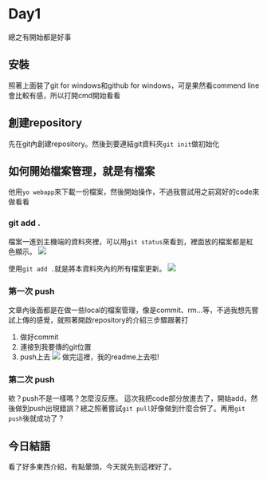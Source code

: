 # Day1
總之有開始都是好事
## 安裝
照著上面裝了git for windows和github for windows，可是果然看commend line會比較有感，所以打開cmd開始看看
## 創建repository
先在git內創建repository。然後到要連結git資料夾`git init`做初始化
## 如何開始檔案管理，就是有檔案
他用`yo webapp`來下載一份檔案，然後開始操作，不過我嘗試用之前寫好的code來做看看
### git add .
檔案一進到主機端的資料夾裡，可以用`git status`來看到，裡面放的檔案都是紅色顯示。
![](https://i.imgur.com/inWm2cA.png)

使用`git add .`就是將本資料夾內的所有檔案更新。
![](https://i.imgur.com/EBJZD55.png)

### 第一次 push
文章內後面都是在做一些local的檔案管理，像是commit、rm...等，不過我想先嘗試上傳的感覺，就照著開啟repository的介紹三步驟跟著打
1. 做好commit
2. 連接到我要傳的git位置
3. push上去
![](https://i.imgur.com/e39GDFr.png)
做完這裡，我的readme上去啦!
### 第二次 push
欸？push不是一樣嗎？怎麼沒反應。
這次我把code部分放進去了，開始add，然後做到push出現錯誤？總之照著嘗試`git pull`好像做到什麼合併了。再用`git push`後就成功了？

## 今日結語
看了好多東西介紹，有點暈頭，今天就先到這裡好了。
